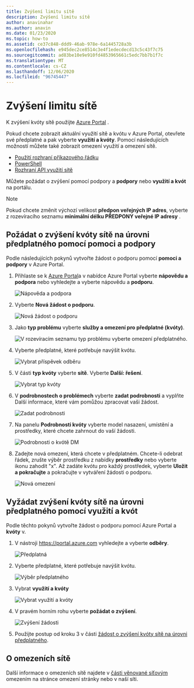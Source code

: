 ```yaml
---
title: Zvýšení limitu sítě
description: Zvýšení limitu sítě
author: anavinahar
ms.author: anavin
ms.date: 01/23/2020
ms.topic: how-to
ms.assetid: ce37c848-ddd9-46ab-978e-6a1445728a3b
ms.openlocfilehash: e945dec2ce8514c3e4f1edecdecd13c5c43f7c75
ms.sourcegitcommit: ad83be10e9e910fd4853965661c5edc7bb7b1f7c
ms.translationtype: MT
ms.contentlocale: cs-CZ
ms.lasthandoff: 12/06/2020
ms.locfileid: "96745447"
---
```

# <a name="networking-limit-increase"></a>Zvýšení limitu sítě

K zvýšení kvóty sítě použijte [Azure Portal](https://portal.azure.com) .

Pokud chcete zobrazit aktuální využití sítě a kvótu v Azure Portal, otevřete své předplatné a pak vyberte **využití a kvóty**. Pomocí následujících možností můžete také zobrazit omezení využití a omezení sítě.

* [Použití rozhraní příkazového řádku](/cli/azure/network#az-network-list-usages)
* [PowerShell](/powershell/module/azurerm.network/get-azurermnetworkusage)
* [Rozhraní API využití sítě](/rest/api/virtualnetwork/virtualnetworks/listusage)

Můžete požádat o zvýšení pomocí podpory a **podpory** nebo **využití a kvót** na portálu.

> [!Note]
> Pokud chcete změnit výchozí velikost **předpon veřejných IP adres**, vyberte z rozevíracího seznamu **minimální délku PŘEDPONY veřejné IP adresy** .

## <a name="request-networking-quota-increase-at-subscription-level-using-help--support"></a>Požádat o zvýšení kvóty sítě na úrovni předplatného pomocí pomoci a podpory

Podle následujících pokynů vytvořte žádost o podporu pomocí **pomoci a podpory** v Azure Portal.

1. Přihlaste se k [Azure Portal](https://portal.azure.com)a v nabídce Azure Portal vyberte **nápovědu a podpora** nebo vyhledejte a vyberte nápovědu a **podporu**.

    ![Nápověda a podpora](./media/networking-quota-request/help-plus-support.png)

1. Vyberte **Nová žádost o podporu**.

    ![Nová žádost o podporu](./media/networking-quota-request/new-support-request.png)

1. Jako **typ problému** vyberte **služby a omezení pro předplatné (kvóty)**.

    ![V rozevíracím seznamu typ problému vyberte omezení předplatného.](./media/networking-quota-request/select-quota-issue-type.png)

1. Vyberte předplatné, které potřebuje navýšit kvótu.

    ![Vybrat příspěvek odběru](./media/networking-quota-request/select-subscription-support-request.png)

1. V části **typ kvóty** vyberte **sítě**. Vyberte **Další: řešení**.

    ![Vybrat typ kvóty](./media/networking-quota-request/select-quota-type-network.png)

1. V **podrobnostech o problémech** vyberte **zadat podrobnosti** a vyplňte Další informace, které vám pomůžou zpracovat vaši žádost.

    ![Zadat podrobnosti](./media/networking-quota-request/provide-details-link.png)

1. Na panelu **Podrobnosti kvóty** vyberte model nasazení, umístění a prostředky, které chcete zahrnout do vaší žádosti.

    ![Podrobnosti o kvótě DM](./media/networking-quota-request/quota-details-network.png)

1. Zadejte nová omezení, která chcete v předplatném. Chcete-li odebrat řádek, zrušte výběr prostředku z nabídky **prostředky** nebo vyberte ikonu zahodit "x". Až zadáte kvótu pro každý prostředek, vyberte **Uložit a pokračujte** a pokračujte v vytváření žádosti o podporu.

    ![Nová omezení](./media/networking-quota-request/network-new-limits.png)

## <a name="request-networking-quota-increase-at-subscription-level-using-usages--quotas"></a>Vyžádat zvýšení kvóty sítě na úrovni předplatného pomocí využití a kvót

Podle těchto pokynů vytvořte žádost o podporu pomocí Azure Portal a **kvóty** v.

1. V nástroji https://portal.azure.com vyhledejte a vyberte **odběry**.

    ![Předplatná](./media/networking-quota-request/search-for-suscriptions.png)

1. Vyberte předplatné, které potřebuje navýšit kvótu.

    ![Výběr předplatného](./media/networking-quota-request/select-subscription-change-quota.png)

1. Vybrat **využití a kvóty**

    ![Vybrat využití a kvóty](./media/networking-quota-request/select-usage-plus-quotas.png)

1. V pravém horním rohu vyberte **požádat o zvýšení**.

    ![Zvýšení žádosti](./media/networking-quota-request/request-increase-from-subscription.png)

1. Použijte postup od kroku 3 v části [žádost o zvýšení kvóty sítě na úrovni předplatného](#request-networking-quota-increase-at-subscription-level-using-help--support).

## <a name="about-networking-limits"></a>O omezeních sítě

Další informace o omezeních sítě najdete v [části věnované síťovým](../../azure-resource-manager/management/azure-subscription-service-limits.md#networking-limits) omezením na stránce omezení stránky nebo v naší síti.
